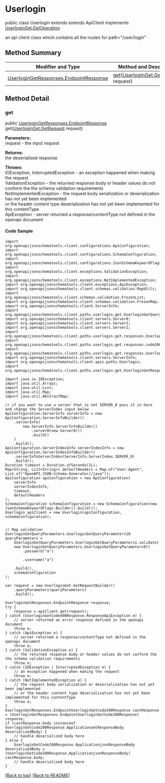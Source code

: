 # Userlogin

public class Userlogin extends extends ApiClient implements
[UserloginGet.GetOperation](../../paths/userlogin/UserloginGet.md#getoperation)

an api client class which contains all the routes for path="/user/login"

## Method Summary
| Modifier and Type | Method and Description |
| ----------------- | ---------------------- |
| [UserloginGetResponses.EndpointResponse](../../paths/userlogin/get/UserloginGetResponses.md#endpointresponse) | [get](#get)([UserloginGet.GetRequest](../../paths/userlogin/UserloginGet.md#getrequest) request)<br> |

## Method Detail

### get
public [UserloginGetResponses.EndpointResponse](../../paths/userlogin/get/UserloginGetResponses.md#endpointresponse) get([UserloginGet.GetRequest](../../paths/userlogin/UserloginGet.md#getrequest) request)



**Parameters:**<br>
request - the input request

**Returns:**<br>
the deserialized response

**Throws:**<br>
IOException, InterruptedException - an exception happened when making the request<br>
ValidationException - the returned response body or header values do not conform the the schema validation requirements<br>
NotImplementedException - the request body serialization or deserialization has not yet been implemented<br>
                          or the header content type deserialization has not yet been implemented for this contentType<br>
ApiException - server returned a response/contentType not defined in the openapi document<br>

#### Code Sample
```
import org.openapijsonschematools.client.configurations.ApiConfiguration;
import org.openapijsonschematools.client.configurations.SchemaConfiguration;
import org.openapijsonschematools.client.configurations.JsonSchemaKeywordFlags;
import org.openapijsonschematools.client.exceptions.ValidationException;
import org.openapijsonschematools.client.exceptions.NotImplementedException;
import org.openapijsonschematools.client.exceptions.ApiException;
import org.openapijsonschematools.client.schemas.validation.MapUtils;
import org.openapijsonschematools.client.schemas.validation.FrozenList;
import org.openapijsonschematools.client.schemas.validation.FrozenMap;
import org.openapijsonschematools.client.ServerInfo;
import org.openapijsonschematools.client.paths.userlogin.get.UserloginGetQueryParameters;
import org.openapijsonschematools.client.servers.Server0;
import org.openapijsonschematools.client.servers.Server1;
import org.openapijsonschematools.client.servers.Server2;
import org.openapijsonschematools.client.paths.userlogin.get.responses.UserloginGetCode200Response;
import org.openapijsonschematools.client.paths.userlogin.get.responses.code200response.UserloginGetCode200ResponseHeadersSchema;
import org.openapijsonschematools.client.paths.userlogin.get.responses.UserloginGetCode400Response;
import org.openapijsonschematools.client.servers.ServerInfo;
import org.openapijsonschematools.client.apis.paths.Userlogin;
import org.openapijsonschematools.client.paths.userlogin.get.UserloginGetResponses;

import java.io.IOException;
import java.util.Arrays;
import java.util.List;
import java.util.Map;
import java.util.AbstractMap;

// if you want to use a server that is not SERVER_0 pass it in here and change the ServerIndex input below
ApiConfiguration.ServerInfo serverInfo = new ApiConfiguration.ServerInfoBuilder()
    .serverInfo(
        new ServerInfo.ServerInfoBuilder()
            .server0(new Server0())
            .build()
    )
    .build();
ApiConfiguration.ServerIndexInfo serverIndexInfo = new ApiConfiguration.ServerIndexInfoBuilder()
    .serverInfoServerIndex(ServerInfo.ServerIndex.SERVER_0)
    .build();
Duration timeout = Duration.ofSeconds(1L);
Map<String, List<String>> defaultHeaders = Map.of("User-Agent", List.of("OpenAPI-JSON-Schema-Generator//java"));
ApiConfiguration apiConfiguration = new ApiConfiguration(
    serverInfo
    serverIndexInfo,
    timeout,
    defaultHeaders
);
SchemaConfiguration schemaConfiguration = new SchemaConfiguration(new JsonSchemaKeywordFlags.Builder().build());
Userlogin apiClient = new Userlogin(apiConfiguration, schemaConfiguration);


// Map validation
UserloginGetQueryParameters.UserloginGetQueryParameters10 queryParameters =
    UserloginGetQueryParameters.UserloginGetQueryParameters1.validate(
    new UserloginGetQueryParameters.UserloginGetQueryParameters9()
        .password("a")

        .username("a")

    .build(),
    schemaConfiguration
);

var request = new UserloginGet.GetRequestBuilder()
    .queryParameters(queryParameters)
    .build();

UserloginGetResponses.EndpointResponse response;
try {
    response = apiClient.get(request);
} catch (UserloginGetCode400Response.ResponseApiException e) {
    // server returned an error response defined in the openapi document
    throw e;
} catch (ApiException e) {
    // server returned a response/contentType not defined in the openapi document
    throw e;
} catch (ValidationException e) {
    // the returned response body or header values do not conform the the schema validation requirements
    throw e;
} catch (IOException | InterruptedException e) {
    // an exception happened when making the request
    throw e;
} catch (NotImplementedException e) {
    // the request body serialization or deserialization has not yet been implemented
    // or the header content type deserialization has not yet been implemented for this contentType
    throw e;
}
UserloginGetResponses.EndpointUserloginGetCode200Response castResponse = (UserloginGetResponses.EndpointUserloginGetCode200Response) response;
if (castResponse.body instanceof UserloginGetCode200Response.ApplicationxmlResponseBody deserializedBody) {
    // handle deserialized body here
} else {
    UserloginGetCode200Response.ApplicationjsonResponseBody deserializedBody = (UserloginGetCode200Response.ApplicationjsonResponseBody) castResponse.body;
    // handle deserialized body here
}
```
[[Back to top]](#top) [[Back to README]](../../../README.md)
